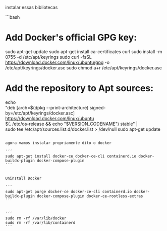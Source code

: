 instalar essas bibliotecas

´´´bash

# Add Docker's official GPG key:
sudo apt-get update
sudo apt-get install ca-certificates curl
sudo install -m 0755 -d /etc/apt/keyrings
sudo curl -fsSL https://download.docker.com/linux/ubuntu/gpg -o /etc/apt/keyrings/docker.asc
sudo chmod a+r /etc/apt/keyrings/docker.asc

# Add the repository to Apt sources:
echo \
  "deb [arch=$(dpkg --print-architecture) signed-by=/etc/apt/keyrings/docker.asc] https://download.docker.com/linux/ubuntu \
  $(. /etc/os-release && echo "$VERSION_CODENAME") stable" | \
  sudo tee /etc/apt/sources.list.d/docker.list > /dev/null
sudo apt-get update
```

agora vamos instalar propriamente dito o docker

´´´
sudo apt-get install docker-ce docker-ce-cli containerd.io docker-buildx-plugin docker-compose-plugin
´´´


Uninstall Docker

´´´
sudo apt-get purge docker-ce docker-ce-cli containerd.io docker-buildx-plugin docker-compose-plugin docker-ce-rootless-extras
´´´


´´´
sudo rm -rf /var/lib/docker
sudo rm -rf /var/lib/containerd
´´´